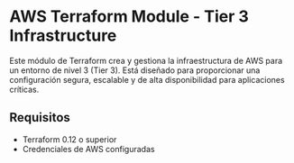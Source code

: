 # AWS Terraform Module - Tier 3 Infrastructure

Este módulo de Terraform crea y gestiona la infraestructura de AWS para un entorno de nivel 3 (Tier 3). Está diseñado para proporcionar una configuración segura, escalable y de alta disponibilidad para aplicaciones críticas.

## Requisitos

- Terraform 0.12 o superior
- Credenciales de AWS configuradas
